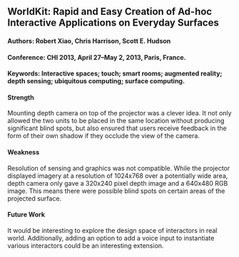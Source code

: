 ## WorldKit: Rapid and Easy Creation of Ad-hoc Interactive Applications on Everyday Surfaces

#### Authors: Robert Xiao, Chris Harrison, Scott E. Hudson
#### Conference: CHI 2013, April 27–May 2, 2013, Paris, France.
#### Keywords: Interactive spaces; touch; smart rooms; augmented reality; depth sensing; ubiquitous computing; surface computing.

#### Strength
Mounting depth camera on top of the projector was a clever idea. It not only allowed the two units to be placed in the same location without producing significant blind spots, but also ensured that users receive feedback in the form of their own shadow if they occlude the view of the camera.

#### Weakness
Resolution of sensing and graphics was not compatible. While the projector displayed imagery at a resolution of 1024x768 over a potentially wide area, depth camera only gave a 320x240 pixel depth image and a 640x480 RGB image. This means there were possible blind spots on certain areas of the projected surface.

#### Future Work
It would be interesting to explore the design space of interactors in real world. Additionally, adding an option to add a voice input to instantiate various interactors could be an interesting extension.

